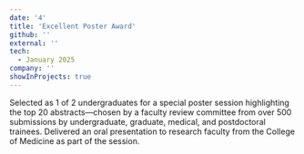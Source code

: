 ```yaml
---
date: '4'
title: 'Excellent Poster Award'
github: ''
external: ''
tech:
  - January 2025
company: ''
showInProjects: true
---
```


Selected as 1 of 2 undergraduates for a special poster session highlighting the top 20 abstracts—chosen by a faculty review committee from over 500 submissions by undergraduate, graduate, medical, and postdoctoral trainees. Delivered an oral presentation to research faculty from the College of Medicine as part of the session.